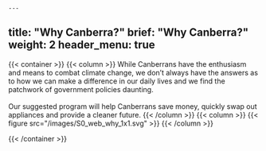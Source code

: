 	---
title: "Why Canberra?"
brief: "Why Canberra?"
weight: 2
header_menu: true
--- 
 
 {{< container >}}
 {{< column >}}
While Canberrans have the enthusiasm and means to combat climate change, we don’t always have the answers as to how we can make a difference in our daily lives and we find the patchwork of government policies daunting.
<br><br>
Our suggested program will help Canberrans save money, quickly swap out appliances and provide a cleaner future.
{{< /column >}}
{{< column >}}
{{< figure src="/images/S0_web_why_1x1.svg"   >}}
{{< /column >}}

{{< /container >}}
  
 
 